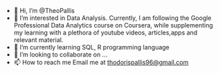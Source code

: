 - 👋 Hi, I’m @TheoPallis
- 👀 I’m interested in Data Analysis. Currently, I am following the Google Professional Data Analytics course on Coursera, while supplementing my learning with a plethora of youtube videos, articles,apps and relevant material.
- 🌱 I’m currently learning SQL, R programming language
- 💞️ I’m looking to collaborate on ...
- 📫 How to reach me Email me at thodorispallis96@gmail.com

<!---
TheoPallis/TheoPallis is a ✨ special ✨ repository because its `README.md` (this file) appears on your GitHub profile.
You can click the Preview link to take a look at your changes.
--->

